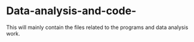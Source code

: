 # Data-analysis-and-code-
This will mainly contain the files related to the programs and data analysis work.  
